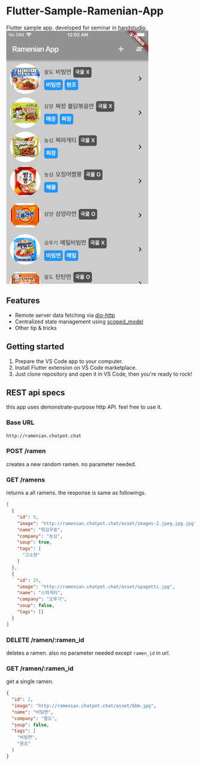 # Flutter-Sample-Ramenian-App

Flutter sample app. developed for seminar in [handstudio](http://handstudio.net).
![app screenshot](https://raw.githubusercontent.com/JayJayDee/Flutter-Sample-Ramenian-App/master/images/screenshot_01.png)

## Features
- Remote server data fetching via [dio-http](https://pub.dartlang.org/packages/dio)
- Centralized state management using [scoped_model](https://pub.dartlang.org/packages/scoped_model)
- Other tip & tricks

## Getting started
1. Prepare the VS Code app to your computer.
2. Install Flutter extension on VS Code marketplace.
3. Just clone repository and open it in VS Code, then you're ready to rock!

## REST api specs
this app uses demonstrate-purpose http API. feel free to use it.
### Base URL
```bash
http://ramenian.chatpot.chat
```
### POST /ramen
creates a new random ramen. no parameter needed.
### GET /ramens
returns a all ramens. the response is same as followings.
```json
[
  {
    "id": 5,
    "image": "http://ramenian.chatpot.chat/asset/images-2.jpeg.jpg.jpg",
    "name": "튀김우동",
    "company": "농심",
    "soup": true,
    "tags": [
      "고소한"
    ]
  },
  {
    "id": 25,
    "image": "http://ramenian.chatpot.chat/asset/spagetti.jpg",
    "name": "스파게티",
    "company": "오뚜기",
    "soup": false,
    "tags": []
  }
]
```
### DELETE /ramen/:ramen_id
deletes a ramen. also no parameter needed except `ramen_id` in url.
### GET /ramen/:ramen_id
get a single ramen.
```json
{
  "id": 2,
  "image": "http://ramenian.chatpot.chat/asset/bbm.jpg",
  "name": "비빔면",
  "company": "팔도",
  "soup": false,
  "tags": [
    "비빔면",
    "원조"
  ]
}
```